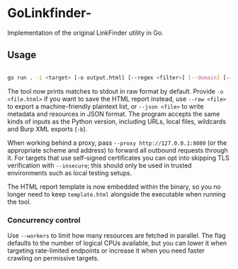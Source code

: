 # GoLinkfinder-
Implementation of the original LinkFinder utility in Go.

## Usage

```bash

go run . -i <target> [-o output.html] [--regex <filter>] [--domain] [--scope <domain>] [--cookies <cookie-string>] [--proxy <url>] [--insecure] [--timeout <seconds>] [--json <file>] [--workers <n>]

```

The tool now prints matches to stdout in raw format by default. Provide `-o <file.html>` if you want to save the HTML report instead, use `--raw <file>` to export a machine-friendly plaintext list, or `--json <file>` to write metadata and resources in JSON format. The program accepts the same kinds of inputs as the Python version, including URLs, local files, wildcards and Burp XML exports (`-b`).

When working behind a proxy, pass `--proxy http://127.0.0.1:8080` (or the appropriate scheme and address) to forward all outbound requests through it. For targets that use self-signed certificates you can opt into skipping TLS verification with `--insecure`; this should only be used in trusted environments such as local testing setups.

The HTML report template is now embedded within the binary, so you no longer need to keep `template.html` alongside the executable when running the tool.

### Concurrency control

Use `--workers` to limit how many resources are fetched in parallel. The flag defaults to the number of logical CPUs available, but you can lower it when targeting rate-limited endpoints or increase it when you need faster crawling on permissive targets.
